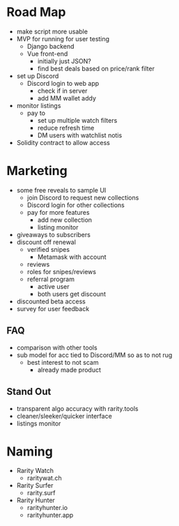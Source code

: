 # Road Map
- make script more usable
- MVP for running for user testing
  - Django backend
  - Vue front-end
    - initially just JSON?
    - find best deals based on price/rank filter
- set up Discord
  - Discord login to web app
    - check if in server
    - add MM wallet addy
- monitor listings
  - pay to
    - set up multiple watch filters
    - reduce refresh time
    - DM users with watchlist notis
- Solidity contract to allow access
 
# Marketing
- some free reveals to sample UI 
  - join Discord to request new collections
  - Discord login for other collections
  - pay for more features
    - add new collection
    - listing monitor
- giveaways to subscribers
- discount off renewal
  - verified snipes
    - Metamask with account
  - reviews
  - roles for snipes/reviews
  - referral program
    - active user
    - both users get discount
- discounted beta access
- survey for user feedback

## FAQ
- comparison with other tools
- sub model for acc tied to Discord/MM so as to not rug
  - best interest to not scam
    - already made product

## Stand Out
- transparent algo accuracy with rarity.tools
- cleaner/sleeker/quicker interface
- listings monitor

# Naming
- Rarity Watch
  - raritywat.ch
- Rarity Surfer
  - rarity.surf
- Rarity Hunter
  - rarityhunter.io
  - rarityhunter.app
